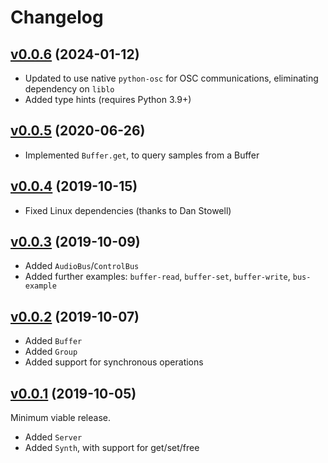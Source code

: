# Changelog

## [v0.0.6](https://github.com/ideoforms/python-supercollider/releases/tag/v0.0.6) (2024-01-12)

- Updated to use native `python-osc` for OSC communications, eliminating dependency on `liblo`
- Added type hints (requires Python 3.9+)

## [v0.0.5](https://github.com/ideoforms/python-supercollider/releases/tag/v0.0.5) (2020-06-26)

- Implemented `Buffer.get`, to query samples from a Buffer

## [v0.0.4](https://github.com/ideoforms/python-supercollider/releases/tag/v0.0.4) (2019-10-15)

- Fixed Linux dependencies (thanks to Dan Stowell)

## [v0.0.3](https://github.com/ideoforms/python-supercollider/releases/tag/v0.0.3) (2019-10-09)

- Added `AudioBus`/`ControlBus`
- Added further examples: `buffer-read`, `buffer-set`, `buffer-write`, `bus-example`

## [v0.0.2](https://github.com/ideoforms/python-supercollider/releases/tag/v0.0.2) (2019-10-07)

- Added `Buffer`
- Added `Group`
- Added support for synchronous operations

## [v0.0.1](https://github.com/ideoforms/python-supercollider/releases/tag/v0.0.1) (2019-10-05)

Minimum viable release.
 - Added `Server`
 - Added `Synth`, with support for get/set/free

